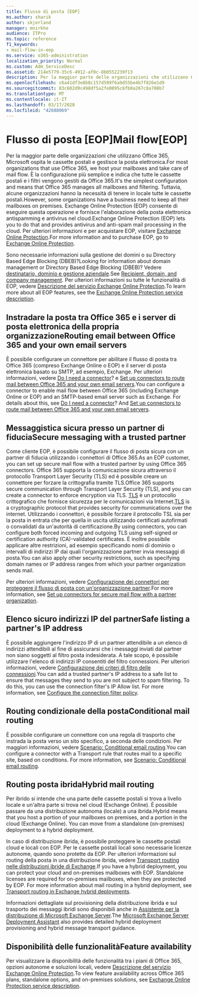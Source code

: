 ```yaml
---
title: Flusso di posta [EOP]
ms.author: sharik
author: skjerland
manager: mnirkhe
audience: ITPro
ms.topic: reference
f1_keywords:
- mail-flow-in-eop
ms.service: o365-administration
localization_priority: Normal
ms.custom: Adm_ServiceDesc
ms.assetid: 214e5779-35c6-4912-af0c-8b0552239f13
description: Per la maggior parte delle organizzazioni che utilizzano Office 365, Microsoft ospita le cassette postali e gestisce la posta elettronica. È la configurazione più semplice e indica che tutte le cassette postali e i filtri vengono gestiti da Office 365. Tuttavia, alcune organizzazioni hanno la necessità di tenere in locale tutte le cassette postali. Exchange Online Protection (EOP) consente di eseguire questa operazione e fornisce l'elaborazione della posta elettronica antispamming e antivirus nel cloud.
ms.openlocfilehash: c6a41df3e8b8c157d599f6a9d55be4b7f826e1d9
ms.sourcegitcommit: 83c602d9c498df5a2fe0095c6fb0a267c8a708b7
ms.translationtype: MT
ms.contentlocale: it-IT
ms.lasthandoff: 03/17/2020
ms.locfileid: "42688069"
---
```

# <a name="mail-floweop"></a><span data-ttu-id="cafbd-106">Flusso di posta [EOP]</span><span class="sxs-lookup"><span data-stu-id="cafbd-106">Mail flow[EOP]</span></span>

<span data-ttu-id="cafbd-107">Per la maggior parte delle organizzazioni che utilizzano Office 365, Microsoft ospita le cassette postali e gestisce la posta elettronica.</span><span class="sxs-lookup"><span data-stu-id="cafbd-107">For most organizations that use Office 365, we host your mailboxes and take care of mail flow.</span></span> <span data-ttu-id="cafbd-108">È la configurazione più semplice e indica che tutte le cassette postali e i filtri vengono gestiti da Office 365.</span><span class="sxs-lookup"><span data-stu-id="cafbd-108">It's the simplest configuration and means that Office 365 manages all mailboxes and filtering.</span></span> <span data-ttu-id="cafbd-109">Tuttavia, alcune organizzazioni hanno la necessità di tenere in locale tutte le cassette postali.</span><span class="sxs-lookup"><span data-stu-id="cafbd-109">However, some organizations have a business need to keep all their mailboxes on premises.</span></span> <span data-ttu-id="cafbd-110">Exchange Online Protection (EOP) consente di eseguire questa operazione e fornisce l'elaborazione della posta elettronica antispamming e antivirus nel cloud.</span><span class="sxs-lookup"><span data-stu-id="cafbd-110">Exchange Online Protection (EOP) lets you to do that and provides antivirus and anti-spam mail processing in the cloud.</span></span> <span data-ttu-id="cafbd-111">Per ulteriori informazioni e per acquistare EOP, visitare [Exchange Online Protection](https://products.office.com/exchange/exchange-email-security-spam-protection).</span><span class="sxs-lookup"><span data-stu-id="cafbd-111">For more information and to purchase EOP, go to [Exchange Online Protection](https://products.office.com/exchange/exchange-email-security-spam-protection).</span></span>
  
<span data-ttu-id="cafbd-112">Sono necessarie informazioni sulla gestione dei domini o su Directory Based Edge Blocking (DBEB)?</span><span class="sxs-lookup"><span data-stu-id="cafbd-112">Looking for information about domain management or Directory Based Edge Blocking (DBEB)?</span></span> <span data-ttu-id="cafbd-113">Vedere [destinatario, dominio e gestione aziendale](recipient-domain-and-company-management.md).</span><span class="sxs-lookup"><span data-stu-id="cafbd-113">See [Recipient, domain, and company management](recipient-domain-and-company-management.md).</span></span> <span data-ttu-id="cafbd-114">Per ulteriori informazioni su tutte le funzionalità di EOP, vedere [Descrizione del servizio Exchange Online Protection](exchange-online-protection-service-description.md).</span><span class="sxs-lookup"><span data-stu-id="cafbd-114">To learn more about all EOP features, see the [Exchange Online Protection service description](exchange-online-protection-service-description.md).</span></span>
  
## <a name="routing-email-between-office-365-and-your-own-email-servers"></a><span data-ttu-id="cafbd-115">Instradare la posta tra Office 365 e i server di posta elettronica della propria organizzazione</span><span class="sxs-lookup"><span data-stu-id="cafbd-115">Routing email between Office 365 and your own email servers</span></span>

<span data-ttu-id="cafbd-p104">È possibile configurare un connettore per abilitare il flusso di posta tra Office 365 (compreso Exchange Online o EOP) e il server di posta elettronica basato su SMTP, ad esempio, Exchange. Per ulteriori informazioni, vedere [Do I need a connector](https://docs.microsoft.com/exchange/mail-flow-best-practices/use-connectors-to-configure-mail-flow/do-i-need-to-create-a-connector)? e [Set up connectors to route mail between Office 365 and your own email servers](https://docs.microsoft.com/exchange/mail-flow-best-practices/use-connectors-to-configure-mail-flow/set-up-connectors-to-route-mail).</span><span class="sxs-lookup"><span data-stu-id="cafbd-p104">You can configure a connector to enable mail flow between Office 365 (including Exchange Online or EOP) and an SMTP-based email server such as Exchange. For details about this, see [Do I need a connector](https://docs.microsoft.com/exchange/mail-flow-best-practices/use-connectors-to-configure-mail-flow/do-i-need-to-create-a-connector)? And [Set up connectors to route mail between Office 365 and your own email servers](https://docs.microsoft.com/exchange/mail-flow-best-practices/use-connectors-to-configure-mail-flow/set-up-connectors-to-route-mail).</span></span>
  
## <a name="secure-messaging-with-a-trusted-partner"></a><span data-ttu-id="cafbd-119">Messaggistica sicura presso un partner di fiducia</span><span class="sxs-lookup"><span data-stu-id="cafbd-119">Secure messaging with a trusted partner</span></span>

<span data-ttu-id="cafbd-120">Come cliente EOP, è possibile configurare il flusso di posta sicura con un partner di fiducia utilizzando i connettori di Office 365.</span><span class="sxs-lookup"><span data-stu-id="cafbd-120">As an EOP customer, you can set up secure mail flow with a trusted partner by using Office 365 connectors.</span></span> <span data-ttu-id="cafbd-121">Office 365 supporta la comunicazione sicura attraverso il protocollo Transport Layer Security (TLS) ed è possibile creare un connettore per forzare la crittografia tramite TLS.</span><span class="sxs-lookup"><span data-stu-id="cafbd-121">Office 365 supports secure communication through Transport Layer Security (TLS), and you can create a connector to enforce encryption via TLS.</span></span> <span data-ttu-id="cafbd-122">[TLS](https://docs.microsoft.com/microsoft-365/compliance/exchange-online-uses-tls-to-secure-email-connections) è un protocollo crittografico che fornisce sicurezza per le comunicazioni via Internet.</span><span class="sxs-lookup"><span data-stu-id="cafbd-122">[TLS](https://docs.microsoft.com/microsoft-365/compliance/exchange-online-uses-tls-to-secure-email-connections) is a cryptographic protocol that provides security for communications over the internet.</span></span> <span data-ttu-id="cafbd-123">Utilizzando i connettori, è possibile forzare il protocollo TSL sia per la posta in entrata che per quella in uscita utilizzando certificati autofirmati o convalidati da un'autorità di certificazione.</span><span class="sxs-lookup"><span data-stu-id="cafbd-123">By using connectors, you can configure both forced incoming and outgoing TLS using self-signed or certification authority (CA)-validated certificates.</span></span> <span data-ttu-id="cafbd-124">È inoltre possibile applicare altre restrizioni, ad esempio specificando nomi di dominio o intervalli di indirizzi IP dai quali l'organizzazione partner invia messaggi di posta.</span><span class="sxs-lookup"><span data-stu-id="cafbd-124">You can also apply other security restrictions, such as specifying domain names or IP address ranges from which your partner organization sends mail.</span></span> 
  
<span data-ttu-id="cafbd-125">Per ulteriori informazioni, vedere [Configurazione dei connettori per proteggere il flusso di posta con un'organizzazione partner](https://docs.microsoft.com/exchange/mail-flow-best-practices/use-connectors-to-configure-mail-flow/set-up-connectors-for-secure-mail-flow-with-a-partner).</span><span class="sxs-lookup"><span data-stu-id="cafbd-125">For more information, see [Set up connectors for secure mail flow with a partner organization](https://docs.microsoft.com/exchange/mail-flow-best-practices/use-connectors-to-configure-mail-flow/set-up-connectors-for-secure-mail-flow-with-a-partner).</span></span>
  
## <a name="safe-listing-a-partners-ip-address"></a><span data-ttu-id="cafbd-126">Elenco sicuro indirizzi IP del partner</span><span class="sxs-lookup"><span data-stu-id="cafbd-126">Safe listing a partner's IP address</span></span>

<span data-ttu-id="cafbd-p106">È possibile aggiungere l'indirizzo IP di un partner attendibile a un elenco di indirizzi attendibili al fine di assicurarsi che i messaggi inviati dal partner non siano soggetti al filtro posta indesiderata. A tale scopo, è possibile utilizzare l'elenco di indirizzi IP consentiti del filtro connessioni. Per ulteriori informazioni, vedere [Configurazione dei criteri di filtro delle connessioni](https://go.microsoft.com/fwlink/p/?LinkID=287108).</span><span class="sxs-lookup"><span data-stu-id="cafbd-p106">You can add a trusted partner's IP address to a safe list to ensure that messages they send to you are not subject to spam filtering. To do this, you can use the connection filter's IP Allow list. For more information, see [Configure the connection filter policy](https://go.microsoft.com/fwlink/p/?LinkID=287108).</span></span>
  
## <a name="conditional-mail-routing"></a><span data-ttu-id="cafbd-130">Routing condizionale della posta</span><span class="sxs-lookup"><span data-stu-id="cafbd-130">Conditional mail routing</span></span>

<span data-ttu-id="cafbd-p107">È possibile configurare un connettore con una regola di trasporto che instrada la posta verso un sito specifico, a seconda delle condizioni. Per maggiori informazioni, vedere [Scenario: Conditional email routing](https://docs.microsoft.com/exchange/mail-flow-best-practices/use-connectors-to-configure-mail-flow/conditional-mail-routing).</span><span class="sxs-lookup"><span data-stu-id="cafbd-p107">You can configure a connector with a Transport rule that routes mail to a specific site, based on conditions. For more information, see [Scenario: Conditional email routing](https://docs.microsoft.com/exchange/mail-flow-best-practices/use-connectors-to-configure-mail-flow/conditional-mail-routing).</span></span>
  
## <a name="hybrid-mail-routing"></a><span data-ttu-id="cafbd-133">Routing posta ibrida</span><span class="sxs-lookup"><span data-stu-id="cafbd-133">Hybrid mail routing</span></span>

<span data-ttu-id="cafbd-p108">Per ibrido si intende che una parte delle cassette postali si trova a livello locale e un'altra parte si trova nel cloud (Exchange Online). È possibile passare da una distribuzione autonoma (locale) a una ibrida.</span><span class="sxs-lookup"><span data-stu-id="cafbd-p108">Hybrid means that you host a portion of your mailboxes on premises, and a portion in the cloud (Exchange Online). You can move from a standalone (on-premises) deployment to a hybrid deployment.</span></span>
  
<span data-ttu-id="cafbd-p109">In caso di distribuzione ibrida, è possibile proteggere le cassette postali cloud e locali con EOP. Per le cassette postali locali sono necessarie licenze autonome, quando sono protette da EOP. Per ulteriori informazioni sul routing della posta in una distribuzione ibrida, vedere [Transport routing nelle distribuzioni ibride di Exchange](https://go.microsoft.com/fwlink/p/?LinkId=271757).</span><span class="sxs-lookup"><span data-stu-id="cafbd-p109">If you have a hybrid deployment, you can protect your cloud and on-premises mailboxes with EOP. Standalone licenses are required for on-premises mailboxes, when they are protected by EOP. For more information about mail routing in a hybrid deployment, see [Transport routing in Exchange hybrid deployments](https://go.microsoft.com/fwlink/p/?LinkId=271757).</span></span>
  
<span data-ttu-id="cafbd-139">Informazioni dettagliate sul provisioning della distribuzione ibrida e sul trasporto dei messaggi ibridi sono disponibili anche in [Assistente per la distribuzione di Microsoft Exchange Server](https://go.microsoft.com/fwlink/p/?LinkId=287036).</span><span class="sxs-lookup"><span data-stu-id="cafbd-139">The [Microsoft Exchange Server Deployment Assistant](https://go.microsoft.com/fwlink/p/?LinkId=287036) also provides detailed hybrid deployment provisioning and hybrid message transport guidance.</span></span> 
  
## <a name="feature-availability"></a><span data-ttu-id="cafbd-140">Disponibilità delle funzionalità</span><span class="sxs-lookup"><span data-stu-id="cafbd-140">Feature availability</span></span>

<span data-ttu-id="cafbd-141">Per visualizzare la disponibilità delle funzionalità tra i piani di Office 365, opzioni autonome e soluzioni locali, vedere [Descrizione del servizio Exchange Online Protection](exchange-online-protection-service-description.md).</span><span class="sxs-lookup"><span data-stu-id="cafbd-141">To view feature availability across Office 365 plans, standalone options, and on-premises solutions, see [Exchange Online Protection service description](exchange-online-protection-service-description.md).</span></span>
